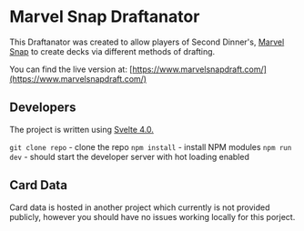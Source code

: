 # Marvel Snap Draftanator

This Draftanator was created to allow players of Second Dinner's, [Marvel Snap](https://www.marvelsnap.com) to create decks via different methods of drafting.  

You can find the live version at: [https://www.marvelsnapdraft.com/](https://www.marvelsnapdraft.com/)

## Developers

The project is written using [Svelte 4.0.](https://svelte.dev/)

```git clone repo``` - clone the repo
```npm install``` - install NPM modules
```npm run dev``` - should start the developer server with hot loading enabled

## Card Data

Card data is hosted in another project which currently is not provided publicly, however you should have no issues working locally for this porject.